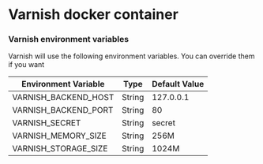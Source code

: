 Varnish docker container
===========

### Varnish environment variables
Varnish will use the following environment variables. You can override them if you want

| Environment Variable | Type | Default Value |
| -------------------- | -----| ------------- |
| VARNISH_BACKEND_HOST                  | String | 127.0.0.1 |
| VARNISH_BACKEND_PORT                  | String | 80        |
| VARNISH_SECRET                        | String | secret    |
| VARNISH_MEMORY_SIZE                   | String | 256M      |
| VARNISH_STORAGE_SIZE                  | String | 1024M     |
